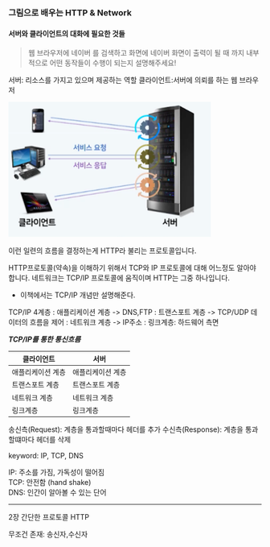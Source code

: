 ### 그림으로 배우는 HTTP & Network

#### 서버와 클라이언트의 대화에 필요한 것들

> 웹 브라우저에 네이버 를 검색하고 화면에 네이버 화면이 출력이 될 때 까지 내부적으로 어떤 동작들이 수행이 되는지 설명해주세요!

서버: 리소스를 가지고 있으며 제공하는 역할
클라이언트:서버에 의뢰를 하는 웹 브라우저

<img src="../../img/img_8.png" alt ="정보처리" style="max-width:80%;">

이런 일련의 흐름을 결정하는게 HTTP라 불리는 프로토콜입니다.

HTTP프로토콜(약속)을 이해하기 위해서 
TCP와 IP 프로토콜에 대해 어느정도 알아야 합니다. 네트워크는 TCP/IP 프로토콜에 움직이며 HTTP는 그중 하나입니다.

* 이책에서는 TCP/IP 개념만 설명해준다.

TCP/IP 4계층 
: 애플리케이션 계층 -> DNS,FTP
: 트랜스포트 계층 -> TCP/UDP 데이터의 흐름을 제어
: 네트워크 계층 -> IP주소
: 링크계층: 하드웨어 측면

***TCP/IP를 통한 통신흐름***

| 클라이언트 | 서버 |
|-------|----|
|   애플리케이션 계층    | 애플리케이션 계층   |
|   트랜스포트 계층    | 트랜스포트 계층   |
|  네트워크 계층     |  네트워크 계층  |
|    링크계층   | 링크계층  |

송신측(Request): 계층을 통과할때마다 헤더를 추가
수신측(Response): 계층을 통과할떄마다 헤더를 삭제

keyword: IP, TCP, DNS

IP: 주소를 가짐, 가독성이 떨어짐\
TCP: 안전함 (hand shake)\
DNS: 인간이 알아볼 수 있는 단어

--------
2장 간단한 프로토콜 HTTP

무조건 존재: 송신자,수신자